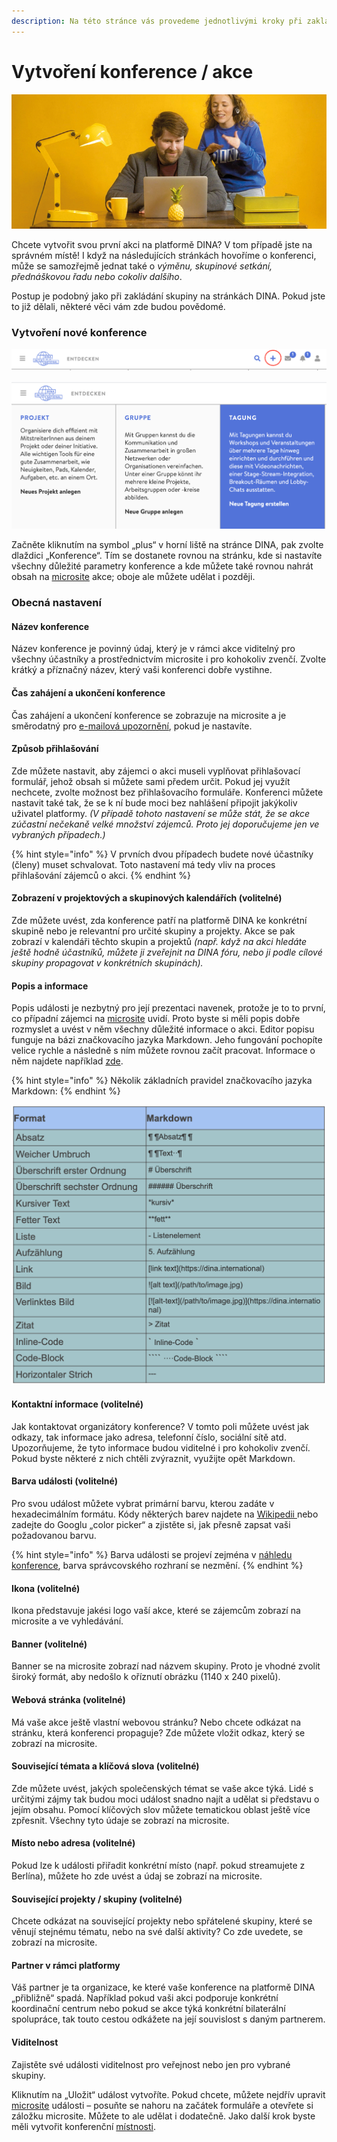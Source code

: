 ```yaml
---
description: Na této stránce vás provedeme jednotlivými kroky při zakládání konference.
---
```


# Vytvoření konference / akce

![](../../.gitbook/assets/gitbook_dolmetschen_750x320.jpg)

Chcete vytvořit svou první akci na platformě DINA? V tom případě jste na správném místě! I když na následujících stránkách hovoříme o konferenci, může se samozřejmě jednat také o _výměnu, skupinové setkání, přednáškovou řadu nebo cokoliv dalšího_.

Postup je podobný jako při zakládání skupiny na stránkách DINA. Pokud jste to již dělali, některé věci vám zde budou povědomé.

### Vytvoření nové konference

![](../../.gitbook/assets/plus-symbol.png)

![](../../.gitbook/assets/tagung-erstellen.png)

Začněte kliknutím na symbol „plus“ v horní liště na stránce DINA, pak zvolte dlaždici „Konference“. Tím se dostanete rovnou na stránku, kde si nastavíte všechny důležité parametry konference a kde můžete také rovnou nahrát obsah na [microsite](microsite.md) akce; oboje ale můžete udělat i později.

### Obecná nastavení

#### Název konference

Název konference je povinný údaj, který je v rámci akce viditelný pro všechny účastníky a prostřednictvím microsite i pro kohokoliv zvenčí. Zvolte krátký a příznačný název, který vaši konferenci dobře vystihne.

#### Čas zahájení a ukončení konference

Čas zahájení a ukončení konference se zobrazuje na microsite a je směrodatný pro [e-mailová upozornění](../teilnehmendenmanagement/erinnerungsmails.md), pokud je nastavíte.

#### Způsob přihlašování

Zde můžete nastavit, aby zájemci o akci museli vyplňovat přihlašovací formulář, jehož obsah si můžete sami předem určit. Pokud jej využít nechcete, zvolte možnost bez přihlašovacího formuláře. Konferenci můžete nastavit také tak, že se k ní bude moci bez nahlášení připojit jakýkoliv uživatel platformy. _\(V případě tohoto nastavení se může stát, že se akce zúčastní nečekaně velké množství zájemců. Proto jej doporučujeme jen ve vybraných případech.\)_

{% hint style="info" %}
V prvních dvou případech budete nové účastníky \(členy\) muset schvalovat. Toto nastavení má tedy vliv na proces přihlašování zájemců o akci.
{% endhint %}

#### Zobrazení v projektových a skupinových kalendářích \(volitelné\)

Zde můžete uvést, zda konference patří na platformě DINA ke konkrétní skupině nebo je relevantní pro určité skupiny a projekty. Akce se pak zobrazí v kalendáři těchto skupin a projektů _\(např. když na akci hledáte ještě hodně účastníků, můžete ji zveřejnit na DINA fóru, nebo ji podle cílové skupiny propagovat v konkrétních skupinách\)._

#### Popis a informace

Popis události je nezbytný pro její prezentaci navenek, protože je to to první, co případní zájemci na [microsite](microsite.md) uvidí. Proto byste si měli popis dobře rozmyslet a uvést v něm všechny důležité informace o akci. Editor popisu funguje na bázi značkovacího jazyka Markdown. Jeho fungování pochopíte velice rychle a následně s ním můžete rovnou začít pracovat. Informace o něm najdete například [zde](https://cmsstash.de/website-praxis/markdown-fur-webseiten).

{% hint style="info" %}
Několik základních pravidel značkovacího jazyka Markdown:
{% endhint %}

![Markdown Syntax](../../.gitbook/assets/markdown.png)

#### Kontaktní informace \(volitelné\)

Jak kontaktovat organizátory konference? V tomto poli můžete uvést jak odkazy, tak informace jako adresa, telefonní číslo, sociální sítě atd. Upozorňujeme, že tyto informace budou viditelné i pro kohokoliv zvenčí. Pokud byste některé z nich chtěli zvýraznit, využijte opět Markdown.

#### Barva události \(volitelné\)

Pro svou událost můžete vybrat primární barvu, kterou zadáte v hexadecimálním formátu. Kódy některých barev najdete na [Wikipedii ](https://cs.wikipedia.org/wiki/Wikipedie:Tabulka_barev)nebo zadejte do Googlu „color picker“ a zjistěte si, jak přesně zapsat vaši požadovanou barvu.

{% hint style="info" %}
Barva události se projeví zejména v [náhledu konference](../uebersicht/tagungsansicht.md), barva správcovského rozhraní se nezmění.
{% endhint %}

#### Ikona \(volitelné\)

Ikona představuje jakési logo vaší akce, které se zájemcům zobrazí na microsite a ve vyhledávání.

#### Banner \(volitelné\)

Banner se na microsite zobrazí nad názvem skupiny. Proto je vhodné zvolit široký formát, aby nedošlo k oříznutí obrázku \(1140 x 240 pixelů\).

#### Webová stránka \(volitelné\)

Má vaše akce ještě vlastní webovou stránku? Nebo chcete odkázat na stránku, která konferenci propaguje? Zde můžete vložit odkaz, který se zobrazí na microsite.

#### Související témata a klíčová slova \(volitelné\)

Zde můžete uvést, jakých společenských témat se vaše akce týká. Lidé s určitými zájmy tak budou moci událost snadno najít a udělat si představu o jejím obsahu. Pomocí klíčových slov můžete tematickou oblast ještě více zpřesnit. Všechny tyto údaje se zobrazí na microsite.

#### Místo nebo adresa \(volitelné\)

Pokud lze k události přiřadit konkrétní místo \(např. pokud streamujete z Berlína\), můžete ho zde uvést a údaj se zobrazí na microsite.

#### Související projekty / skupiny \(volitelné\)

Chcete odkázat na související projekty nebo spřátelené skupiny, které se věnují stejnému tématu, nebo na své další aktivity? Co zde uvedete, se zobrazí na microsite.

#### Partner v rámci platformy

Váš partner je ta organizace, ke které vaše konference na platformě DINA „přibližně“ spadá. Například pokud vaši akci podporuje konkrétní koordinační centrum nebo pokud se akce týká konkrétní bilaterální spolupráce, tak touto cestou odkážete na její souvislost s daným partnerem.

#### Viditelnost

Zajistěte své události viditelnost pro veřejnost nebo jen pro vybrané skupiny.

Kliknutím na „Uložit“ událost vytvoříte. Pokud chcete, můžete nejdřív upravit [microsite](microsite.md) události – posuňte se nahoru na začátek formuláře a otevřete si záložku microsite. Můžete to ale udělat i dodatečně. Jako další krok byste měli vytvořit konferenční [místnosti](../rooms/).

